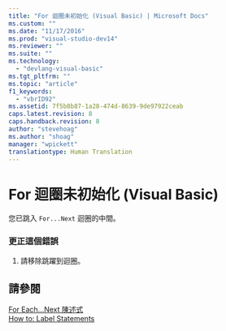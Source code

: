 ```yaml
---
title: "For 迴圈未初始化 (Visual Basic) | Microsoft Docs"
ms.custom: ""
ms.date: "11/17/2016"
ms.prod: "visual-studio-dev14"
ms.reviewer: ""
ms.suite: ""
ms.technology: 
  - "devlang-visual-basic"
ms.tgt_pltfrm: ""
ms.topic: "article"
f1_keywords: 
  - "vbrID92"
ms.assetid: 7f5b8b87-1a28-474d-8639-9de97922ceab
caps.latest.revision: 8
caps.handback.revision: 8
author: "stevehoag"
ms.author: "shoag"
manager: "wpickett"
translationtype: Human Translation
---
```

# For 迴圈未初始化 (Visual Basic)
您已跳入 `For...Next` 迴圈的中間。  
  
### 更正這個錯誤  
  
1.  請移除跳躍到迴圈。  
  
## 請參閱  
 [For Each...Next 陳述式](../../visual-basic/language-reference/statements/for-each-next-statement.md)   
 [How to: Label Statements](../../visual-basic/programming-guide/program-structure/how-to-label-statements.md)